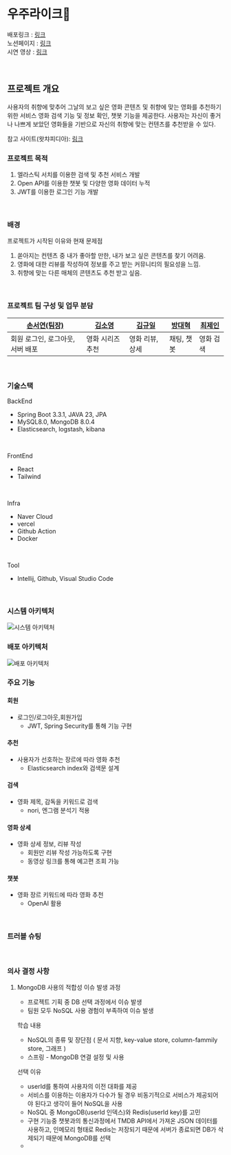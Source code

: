 # 우주라이크🌌

배포링크 : [링크](https://www.wyl.seoez.site/) <br>
노션페이지 : [링크](https://volcano-plutonium-0bf.notion.site/LIKELION-17d25a7b9d0c80e18460fa0087f64e91?pvs=4) <br>
시연 영상 : [링크](https://youtu.be/KrzRz4Y0wHg)

<br>

## 프로젝트 개요 
사용자의 취향에 맞추어 그날의 보고 싶은 영화 콘텐츠 및 취향에 맞는 영화를 추천하기 위한 서비스
영화 검색 기능 및 정보 확인, 챗봇 기능을 제공한다.
사용자는 자신이 좋거나 나쁘게 보았던 영화들을 기반으로 자신의 취향에 맞는 컨텐츠를 추천받을 수 있다.

참고 사이트(왓챠피디아): [링크](https://pedia.watcha.com/ko-KR)

### 프로젝트 목적
1. 엘라스틱 서치를 이용한 검색 및 추천 서비스 개발
2. Open API를 이용한 챗봇 및 다양한 영화 데이터 누적
3. JWT를 이용한 로그인 기능 개발

<br>

### 배경
 프로젝트가 시작된 이유와 현재 문제점
  1. 쏟아지는 컨텐츠 중 내가 좋아할 만한, 내가 보고 싶은 콘텐츠를 찾기 어려움.
  2. 영화에 대한 리뷰를 작성하여 정보를 주고 받는 커뮤니티의 필요성을 느낌.
  3. 취향에 맞는 다른 매체의 콘텐츠도 추천 받고 싶음.

<br>

### 프로젝트 팀 구성 및 업무 분담
| [손서연(팀장)](https://github.com/seoyeonson) | [김소영](https://github.com/whale22) | [김규일](https://github.com/daehyuk1231) | [방대혁](https://github.com/System-out-gyuil)| [최제인](https://github.com/JeinChoi) | 
| --- | --- | --- | --- | --- |
| 회원 로그인, 로그아웃, 서버 배포 | 영화 시리즈 추천 | 영화 리뷰, 상세 | 채팅, 챗봇 | 영화 검색 | 
   
<br>   

### 기술스택

BackEnd
- Spring Boot 3.3.1, JAVA 23, JPA
- MySQL8.0, MongoDB 8.0.4
- Elasticsearch, logstash, kibana

<br>

FrontEnd
- React
- Tailwind

<br>

Infra
- Naver Cloud 
- vercel
- Github Action
- Docker 

<br>

Tool
- Intellij, Github, Visual Studio Code

<br>

### 시스템 아키텍처
![시스템 아키텍처](https://github.com/user-attachments/assets/f9c5aae0-ec6a-4181-bd16-161e48db940d)


### 배포 아키텍처
![배포 아키텍처](https://github.com/user-attachments/assets/8b835adb-20bf-4e54-b467-4bce6ddac35c)


### 주요 기능 

#### 회원
- 로그인/로그아웃,회원가입
  - JWT, Spring Security를 통해 기능 구현

#### 추천 
- 사용자가 선호하는 장르에 따라 영화 추천
  - Elasticsearch index와 검색문 설계

#### 검색
- 영화 제목, 감독을 키워드로 검색
  - nori, 엔그램 분석기 적용

#### 영화 상세
- 영화 상세 정보, 리뷰 작성
  - 회원만 리뷰 작성 가능하도록 구현
  - 동영상 링크를 통해 예고편 조회 가능

#### 챗봇
- 영화 장르 키워드에 따라 영화 추천
  - OpenAI 활용

<br>

### 트러블 슈팅


<br>

### 의사 결정 사항 
1. MongoDB 사용의 적합성
   이슈 발생 과정
   - 프로젝트 기획 중 DB 선택 과정에서 이슈 발생
   - 팀원 모두 NoSQL 사용 경험이 부족하여 이슈 발생
   
    학습 내용
    - NoSQL의 종류 및 장단점 ( 문서 지향, key-value store, column-fammily store, 그래프 )
    - 스프링 - MongoDB 연결 설정 및 사용
   
    선택 이유
     - userId를 통하여 사용자의 이전 대화를 제공
     - 서비스를 이용하는 이용자가 다수가 될 경우 비동기적으로 서비스가 제공되어야 된다고 생각이 들어 NoSQL을 사용
     - NoSQL 중 MongoDB(userId 인덱스)와 Redis(userId key)를 고민
     - 구현 기능중 챗봇과의 통신과정에서 TMDB API에서 가져온 JSON 데이터를 사용하고, 인메모리 형태로 Redis는 저장되기 때문에 서버가 종료되면 DB가 삭제되기 때문에 MongoDB를 선택
     - 
   
<br>
